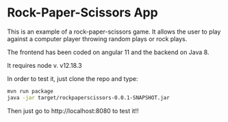# Rock-Paper-Scissors App

This is an example of a rock-paper-scissors game.
It allows the user to play against a computer player throwing random plays or rock plays.

The frontend has been coded on angular 11 and the backend on Java 8.

It requires node v. v12.18.3

In order to test it, just clone the repo and type:
```sh
mvn run package
java -jar target/rockpaperscissors-0.0.1-SNAPSHOT.jar
```

Then just go to http://localhost:8080 to test it!!